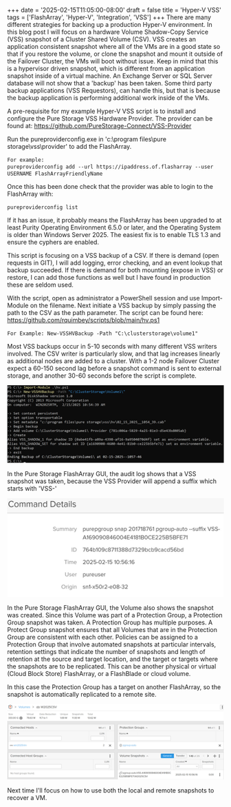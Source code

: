 +++
date = '2025-02-15T11:05:00-08:00'
draft = false
title = 'Hyper-V VSS'
tags = ['FlashArray', 'Hyper-V', 'Integration', 'VSS']
+++
There are many different strategies for backing up a production Hyper-V environment. In this blog post I will focus on a hardware Volume Shadow-Copy Service (VSS) snapshot of a Cluster Shared Volume (CSV). VSS creates an application consistent snapshot where all of the VMs are in a good state so that if you restore the volume, or clone the snapshot and mount it outside of the Failover Cluster, the VMs will boot without issue. Keep in mind that this is a hypervisor driven snapshot, which is different from an application snapshot inside of a virtual machine. An Exchange Server or SQL Server database will not show that a 'backup' has been taken. Some third party backup applications (VSS Requestors), can handle this, but that is because the backup application is performing additional work inside of the VMs.

A pre-requisite for my example Hyper-V VSS script is to install and configure the Pure Storage VSS Hardware Provider. The provider can be found at: https://github.com/PureStorage-Connect/VSS-Provider

Run the pureproviderconfig.exe in 'c:\program files\pure storage\vss\provider' to add the FlashArray.

    For example:
    pureproviderconfig add --url https://ipaddress.of.flasharray --user USERNAME FlashArrayFriendlyName

Once this has been done check that the provider was able to login to the FlashArray with:

    pureproviderconfig list

If it has an issue, it probably means the FlashArray has been upgraded to at least Purity Operating Environment 6.5.0 or later, and the Operating System is older than Windows Server 2025. The easiest fix is to enable TLS 1.3 and ensure the cyphers are enabled.

This script is focusing on a VSS backup of a CSV. If there is demand (open requests in GIT), I will add logging, error checking, and an event lookup that backup succeeded. If there is demand for both mounting (expose in VSS) or restore, I can add those functions as well but I have found in production these are seldom used.

With the script, open as administrator a PowerShell session and use Import-Module on the filename. Next initiate a VSS backup by simply passing the path to the CSV as the path parameter. The script can be found here: https://github.com/rquimbey/scripts/blob/main/hv.ps1

    For Example: New-VSSHVBackup -Path "C:\clusterstorage\volume1"

Most VSS backups occur in 5-10 seconds with many different VSS writers involved. The CSV writer is particularly slow, and that lag increases linearly as additional nodes are added to a cluster. With a 1-2 node Failover Cluster expect a 60-150 second lag before a snapshot command is sent to external storage, and another 30-60 seconds before the script is complete.

![DiskShadow](diskshadow.jpg)

In the Pure Storage FlashArray GUI, the audit log shows that a VSS snapshot was taken, because the VSS Provider will append a suffix which starts with 'VSS-'

![PureLog](falog.jpg)

In the Pure Storage FlashArray GUI, the Volume also shows the snapshot was created. Since this Volume was part of a Protection Group, a Protection Group snapshot was taken. A Protection Group has multiple purposes. A Protect Group snapshot ensures that all Volumes that are in the Protection Group are consistent with each other. Policies can be assigned to a Protection Group that involve automated snapshots at particular intervals, retention settings that indicate the number of snapshots and length of retention at the source and target location, and the target or targets where the snapshots are to be replicated. This can be another physical or virtual (Cloud Block Store) FlashArray, or a FlashBlade or cloud volume.  

In this case the Protection Group has a target on another FlashArray, so the snapshot is automatically replicated to a remote site.

![Pgroup](pgroupss.jpg)

Next time I'll focus on how to use both the local and remote snapshots to recover a VM.